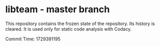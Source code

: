 # libteam - master branch

This repository contains the frozen state of the repository.
Its history is cleared. It is used only for static code
analysis with Codacy.

Commit Time: 1729391195